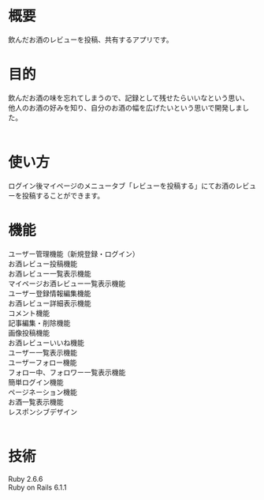 # 概要
 飲んだお酒のレビューを投稿、共有するアプリです。


# 目的
 飲んだお酒の味を忘れてしまうので、記録として残せたらいいなという思い、  
 他人のお酒の好みを知り、自分のお酒の幅を広げたいという思いで開発しました。  
　
 
# 使い方
 ログイン後マイページのメニュータブ「レビューを投稿する」にてお酒のレビューを投稿することができます。
 
 
# 機能
 ユーザー管理機能（新規登録・ログイン）  
 お酒レビュー投稿機能  
 お酒レビュー一覧表示機能  
 マイページお酒レビュー一覧表示機能  
 ユーザー登録情報編集機能  
 お酒レビュー詳細表示機能  
 コメント機能  
 記事編集・削除機能  
 画像投稿機能  
 お酒レビューいいね機能  
 ユーザー一覧表示機能  
 ユーザーフォロー機能  
 フォロー中、フォロワー一覧表示機能  
 簡単ログイン機能  
 ページネーション機能  
 お酒一覧表示機能  
 レスポンシブデザイン  
　
# 技術
  Ruby 2.6.6  
  Ruby on Rails 6.1.1  
 

